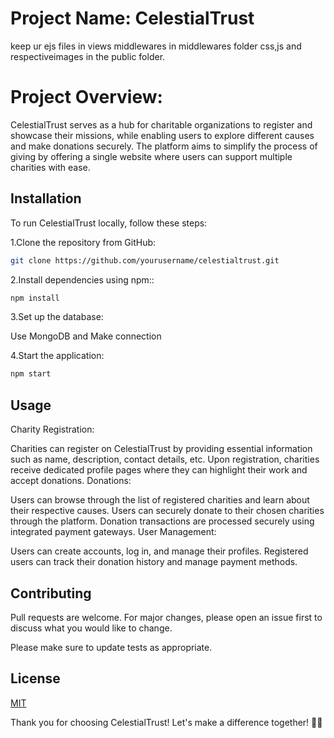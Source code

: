 # Project Name: CelestialTrust
keep ur ejs files in views middlewares in middlewares folder css,js and respectiveimages in the public folder.

# Project Overview:

CelestialTrust serves as a hub for charitable organizations to register and showcase their missions, while enabling users to explore different causes and make donations securely. The platform aims to simplify the process of giving by offering a single website where users can support multiple charities with ease.


## Installation

To run CelestialTrust locally, follow these steps:

1.Clone the repository from GitHub:
```bash
git clone https://github.com/yourusername/celestialtrust.git
```


2.Install dependencies using npm::
```bash
npm install
```

3.Set up the database:

Use MongoDB and Make connection

4.Start the application:
```bash
npm start
```

## Usage

Charity Registration:

Charities can register on CelestialTrust by providing essential information such as name, description, contact details, etc.
Upon registration, charities receive dedicated profile pages where they can highlight their work and accept donations.
Donations:

Users can browse through the list of registered charities and learn about their respective causes.
Users can securely donate to their chosen charities through the platform.
Donation transactions are processed securely using integrated payment gateways.
User Management:

Users can create accounts, log in, and manage their profiles.
Registered users can track their donation history and manage payment methods.

## Contributing

Pull requests are welcome. For major changes, please open an issue first
to discuss what you would like to change.

Please make sure to update tests as appropriate.

## License

[MIT](https://choosealicense.com/licenses/mit/)

Thank you for choosing CelestialTrust! Let's make a difference together! 🌟🤝
